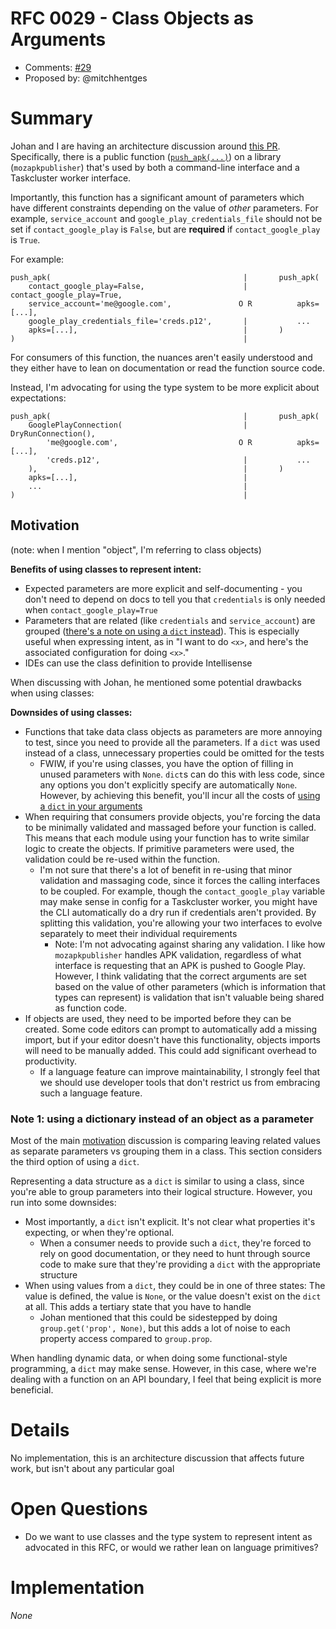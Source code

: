 # RFC 0029 - Class Objects as Arguments
* Comments: [#29](https://api.github.com/repos/mozilla-releng/releng-rfcs/issues/29)
* Proposed by: @mitchhentges

# Summary

Johan and I are having an architecture discussion around [this PR](https://github.com/mozilla-releng/mozapkpublisher/pull/215).
Specifically, there is a public function ([`push_apk(...)`](https://github.com/mozilla-releng/mozapkpublisher/blob/f41ad26b508395c88e222d4f231fe31e2abadcef/mozapkpublisher/push_apk.py#L13-L26)) 
on a library (`mozapkpublisher`) that's used by both a command-line interface and a Taskcluster worker interface.

Importantly, this function has a significant amount of parameters which have different constraints depending on the
value of _other_ parameters. For example, `service_account` and `google_play_credentials_file` should not be set if
`contact_google_play` is `False`, but are **required** if `contact_google_play` is `True`.

For example:

```
push_apk(                                           |       push_apk(
    contact_google_play=False,                      |           contact_google_play=True,
    service_account='me@google.com',               O R          apks=[...],
    google_play_credentials_file='creds.p12',       |           ...
    apks=[...],                                     |       )
)                                                   |       
```

For consumers of this function, the nuances aren't easily understood and they either have to lean on documentation or
read the function source code.

Instead, I'm advocating for using the type system to be more explicit about expectations:

```
push_apk(                                           |       push_apk(
    GooglePlayConnection(                           |           DryRunConnection(),
        'me@google.com',                           O R          apks=[...],
        'creds.p12',                                |           ...
    ),                                              |       )
    apks=[...],                                     |       
    ...                                             |
)                                                   |
```

## Motivation

(note: when I mention "object", I'm referring to class objects)

**Benefits of using classes to represent intent:**
* Expected parameters are more explicit and self-documenting - you don't need to depend on docs to tell you that 
`credentials` is only needed when `contact_google_play=True`
* Parameters that are related (like `credentials` and `service_account`) are grouped ([there's a note on using a `dict` instead](#note-1-using-a-dictionary-instead-of-an-object-as-a-parameter)). This is especially
useful when expressing intent, as in "I want to do `<x>`, and here's the associated configuration for doing `<x>`."
* IDEs can use the class definition to provide Intellisense

When discussing with Johan, he mentioned some potential drawbacks when using classes:

**Downsides of using classes:**
* Functions that take data class objects as parameters are more annoying to test, since you need to provide all the
parameters. If a `dict` was used instead of a class, unnecessary properties could be omitted for the tests
    * FWIW, if you're using classes, you have the option of filling in unused parameters with `None`. `dict`s can do
    this with less code, since any options you don't explicitly specify are automatically `None`. However, by achieving
    this benefit, you'll incur all the costs of [using a `dict` in your arguments](#note-1-using-a-dictionary-instead-of-an-object-as-a-parameter)
* When requiring that consumers provide objects, you're forcing the data to be minimally validated and massaged 
before your function is called. This means that each module using your function has to write similar logic to create 
the objects. If primitive parameters were used, the validation could be re-used within the function.
    * I'm not sure that there's a lot of benefit in re-using that minor validation and massaging code, since it forces
    the calling interfaces to be coupled. For example, though the `contact_google_play` variable may make sense in
    config for a Taskcluster worker, you might have the CLI automatically do a dry run if credentials aren't provided.
    By splitting this validation, you're allowing your two interfaces to evolve separately to meet their individual
    requirements
        * Note: I'm not advocating against sharing any validation. I like how `mozapkpublisher` handles APK validation,
        regardless of what interface is requesting that an APK is pushed to Google Play. However, I think validating
        that the correct arguments are set based on the value of other parameters (which is information that types can 
        represent) is validation that isn't valuable being shared as function code.
* If objects are used, they need to be imported before they can be created. Some code editors can prompt to
automatically add a missing import, but if your editor doesn't have this functionality, objects imports will need to be
manually added. This could add significant overhead to productivity.
    * If a language feature can improve maintainability, I strongly feel that we should use developer tools that don't
    restrict us from embracing such a language feature.

### Note 1: using a dictionary instead of an object as a parameter

Most of the main [motivation](#motivation) discussion is comparing leaving related values as separate parameters vs
grouping them in a class. This section considers the third option of using a `dict`.

Representing a data structure as a `dict` is similar to using a class, since you're able to group parameters into
their logical structure. However, you run into some downsides:

* Most importantly, a `dict` isn't explicit. It's not clear what properties it's expecting, or when they're optional.
    * When a consumer needs to provide such a `dict`, they're forced to rely on good documentation, or they need to
    hunt through source code to make sure that they're providing a `dict` with the appropriate structure
* When using values from a `dict`, they could be in one of three states: The value is defined, the value is `None`, or
the value doesn't exist on the `dict` at all. This adds a tertiary state that you have to handle
    * Johan mentioned that this could be sidestepped by doing `group.get('prop', None)`, but this adds a lot of noise to
    each property access compared to `group.prop`.

When handling dynamic data, or when doing some functional-style programming, a `dict` may make sense. However, in this
case, where we're dealing with a function on an API boundary, I feel that being explicit is more beneficial.

# Details

No implementation, this is an architecture discussion that affects future work, but isn't about any particular goal

# Open Questions

* Do we want to use classes and the type system to represent intent as advocated in this RFC, or would we rather
lean on language primitives?

# Implementation

_None_

